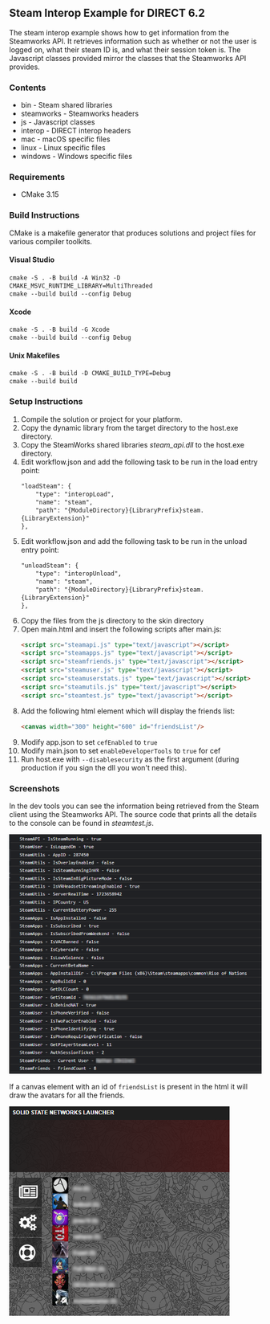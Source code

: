 ## Steam Interop Example for DIRECT 6.2

The steam interop example shows how to get information from the Steamworks API. It retrieves information such as whether or not the user is logged on, what their steam ID is, and what their session token is. The Javascript classes provided mirror the classes that the Steamworks API provides.

### Contents

* bin - Steam shared libraries
* steamworks - Steamworks headers
* js - Javascript classes
* interop - DIRECT interop headers
* mac - macOS specific files
* linux - Linux specific files
* windows - Windows specific files

### Requirements

* CMake 3.15

### Build Instructions

CMake is a makefile generator that produces solutions and project files for various compiler toolkits.

#### Visual Studio

```
cmake -S . -B build -A Win32 -D CMAKE_MSVC_RUNTIME_LIBRARY=MultiThreaded
cmake --build build --config Debug
```

#### Xcode

```
cmake -S . -B build -G Xcode
cmake --build build --config Debug
```

#### Unix Makefiles

```
cmake -S . -B build -D CMAKE_BUILD_TYPE=Debug
cmake --build build
```

### Setup Instructions

1. Compile the solution or project for your platform.
2. Copy the dynamic library from the target directory to the host.exe directory.
3. Copy the SteamWorks shared libraries _steam_api.dll_ to the host.exe directory.
4. Edit workflow.json and add the following task to be run in the load entry point:
    ```
    "loadSteam": {
        "type": "interopLoad",
        "name": "steam",
        "path": "{ModuleDirectory}{LibraryPrefix}steam.{LibraryExtension}"
    },
    ```
5. Edit workflow.json and add the following task to be run in the unload entry point:
    ```
    "unloadSteam": {
        "type": "interopUnload",
        "name": "steam",
        "path": "{ModuleDirectory}{LibraryPrefix}steam.{LibraryExtension}"
    },
    ```
6. Copy the files from the js directory to the skin directory
7. Open main.html and insert the following scripts after main.js:
    ```html
    <script src="steamapi.js" type="text/javascript"></script>
    <script src="steamapps.js" type="text/javascript"></script>
    <script src="steamfriends.js" type="text/javascript"></script>
    <script src="steamuser.js" type="text/javascript"></script>
    <script src="steamuserstats.js" type="text/javascript"></script>
    <script src="steamutils.js" type="text/javascript"></script>
    <script src="steamtest.js" type="text/javascript"></script>
    ```
8. Add the following html element which will display the friends list:
    ```html
    <canvas width="300" height="600" id="friendsList"/>
    ```
9. Modify app.json to set `cefEnabled` to `true`
10. Modify main.json to set `enableDeveloperTools` to `true` for cef
11. Run host.exe with `--disablesecurity` as the first argument (during production if you sign the dll you won't need this).

### Screenshots

In the dev tools you can see the information being retrieved from the Steam client using the Steamworks API. The source code that prints all the details to the console can be found in _steamtest.js_.

![image](screenshots/console-ok.png)

If a canvas element with an id of `friendsList` is present in the html it will draw the avatars for all the friends.

![image](screenshots/friendslist.png)
